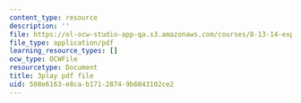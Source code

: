 ```yaml
---
content_type: resource
description: ''
file: https://ol-ocw-studio-app-qa.s3.amazonaws.com/courses/8-13-14-experimental-physics-i-ii-junior-lab-fall-2016-spring-2017/508e6163e8cab17128749b6843102ce2_yornlzBHL4.pdf
file_type: application/pdf
learning_resource_types: []
ocw_type: OCWFile
resourcetype: Document
title: 3play pdf file
uid: 508e6163-e8ca-b171-2874-9b6843102ce2
---
```

